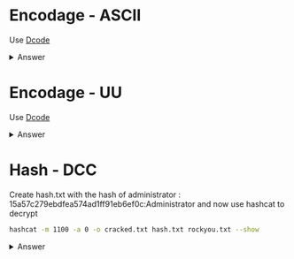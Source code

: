 # Encodage - ASCII

Use [Dcode](https://www.dcode.fr/ascii-code)

<details>
<summary markdown="span">Answer</summary>

flag :``
2ac376481ae546cd689d5b91275d324e
``
</details>

# Encodage - UU

Use [Dcode](https://www.dcode.fr/https://www.dcode.fr/encodage-uu)

<details>
<summary markdown="span">Answer</summary>

flag :``
ULTRASIMPLE
``
</details>

# Hash - DCC

Create hash.txt with the hash of administrator : 15a57c279ebdfea574ad1ff91eb6ef0c:Administrator and now use hashcat to decrypt

```bash
hashcat -m 1100 -a 0 -o cracked.txt hash.txt rockyou.txt --show
```

<details>
<summary markdown="span">Answer</summary>

flag :``
ilikethat
``
</details>